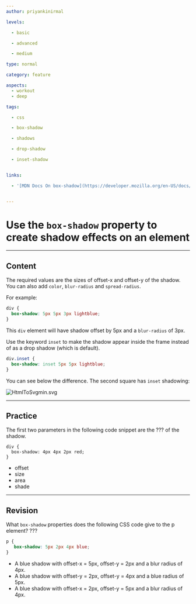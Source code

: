 ```yaml
---
author: priyankinirmal

levels:

  - basic

  - advanced

  - medium

type: normal

category: feature

aspects:
  - workout
  - deep

tags:

  - css

  - box-shadow

  - shadows

  - drop-shadow

  - inset-shadow


links:

  - '[MDN Docs On box-shadow](https://developer.mozilla.org/en-US/docs/Web/CSS/box-shadow){documentation}'


---
```


# Use the `box-shadow` property to create shadow effects on an element

---
## Content

The required values are the sizes of offset-x and offset-y of the shadow. You can also add `color`, `blur-radius` and `spread-radius`.

For example:
```css
div {
  box-shadow: 5px 5px 3px lightblue;
}
```
This `div` element will have shadow offset by 5px and a `blur-radius` of 3px.

Use the keyword `inset` to make the shadow appear inside the frame instead of as a drop shadow (which is default).
```css
div.inset {
  box-shadow: inset 5px 5px lightblue;
}
```
You can see below the difference. The second square has `inset` shadowing:

![HtmlToSvgmin.svg](https://img.enkipro.com/1bb0bc1538f8e30b988878ad516e97c9.png)

---
## Practice

The first two parameters in the following code snippet are the ??? of the shadow.

```
div {
  box-shadow: 4px 4px 2px red;
}
```


* offset
* size
* area
* shade

---
## Revision

What `box-shadow` properties does the following CSS code give to the p element? ???

```css
p {
   box-shadow: 5px 2px 4px blue;
}
```

* A blue shadow with offset-x = 5px, offset-y = 2px and a blur radius of 4px.
* A blue shadow with offset-y = 2px, offset-y = 4px and a blue radius of 5px.
* A blue shadow with offset-x = 2px, offset-y = 5px and a blur radius of 4px.
